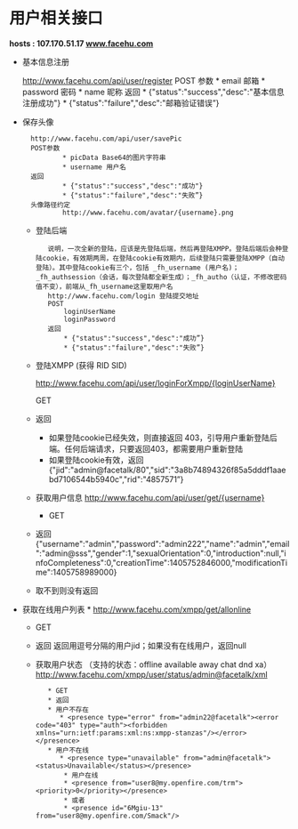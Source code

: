 
用户相关接口
======


**hosts : 107.170.51.17  www.facehu.com**
   
   *	基本信息注册 
   
		http://www.facehu.com/api/user/register 
		POST 参数
				* email 邮箱
				* password 密码
				* name 昵称
 		返回
   				* {"status":"success","desc":"基本信息注册成功"}
				* {"status":"failure","desc":"邮箱验证错误”}


* 保存头像

		http://www.facehu.com/api/user/savePic 
		POST参数
      			* picData Base64的图片字符串
				* username 用户名
		返回
      			* {"status":"success","desc":"成功"}
				* {"status":"failure","desc":"失败”}
   		头像路径约定
      			http://www.facehu.com/avatar/{username}.png


   * 登陆后端

			说明，一次全新的登陆，应该是先登陆后端，然后再登陆XMPP。登陆后端后会种登陆cookie，有效期两周，在登陆cookie有效期内，后续登陆只需要登陆XMPP（自动登陆）。其中登陆cookie有三个，包括 _fh_username (用户名)；_fh_authsession（会话，每次登陆都全新生成）；_fh_autho（认证，不修改密码值不变），前端从_fh_username这里取用户名
			http://www.facehu.com/login 登陆提交地址
			POST
				loginUserName
				loginPassword
			返回
      			* {"status":"success","desc":"成功”}
				* {"status":"failure","desc":"失败”}


   * 登陆XMPP (获得 RID SID)
   
	 http://www.facehu.com/api/user/loginForXmpp/{loginUserName}
	 
   	 GET
   * 返回
      * 如果登陆cookie已经失效，则直接返回 403，引导用户重新登陆后端。任何后端请求，只要返回403，都需要用户重新登陆
      * 如果登陆cookie有效，返回 {"jid":"admin@facetalk/80","sid":"3a8b74894326f85a5dddf1aaebd7106544b5940c","rid":"4857571”}



   * 获取用户信息
	 http://www.facehu.com/api/user/get/{username}
      * GET
	* 返回
		{"username":"admin","password":"admin222","name":"admin","email":"admin@sss","gender":1,"sexualOrientation":0,"introduction":null,"infoCompleteness":0,"creationTime":1405752846000,"modificationTime":1405758989000}
    * 取不到则没有返回

* 获取在线用户列表
      * http://www.facehu.com/xmpp/get/allonline
     * GET
    * 返回
			返回用逗号分隔的用户jid；如果没有在线用户，返回null


   * 获取用户状态 （支持的状态：offline available away chat dnd xa）
http://www.facehu.com/xmpp/user/status/admin@facetalk/xml
        
            * GET
            * 返回
            * 用户不存在
               * <presence type="error" from="admin22@facetalk"><error code="403" type="auth"><forbidden xmlns="urn:ietf:params:xml:ns:xmpp-stanzas"/></error></presence>
            * 用户不在线
               * <presence type="unavailable" from="admin@facetalk"><status>Unavailable</status></presence>
				* 用户在线
				* <presence from="user8@my.openfire.com/trm"><priority>0</priority></presence>
				* 或者
				* <presence id="6Mgiu-13" from="user8@my.openfire.com/Smack"/>
